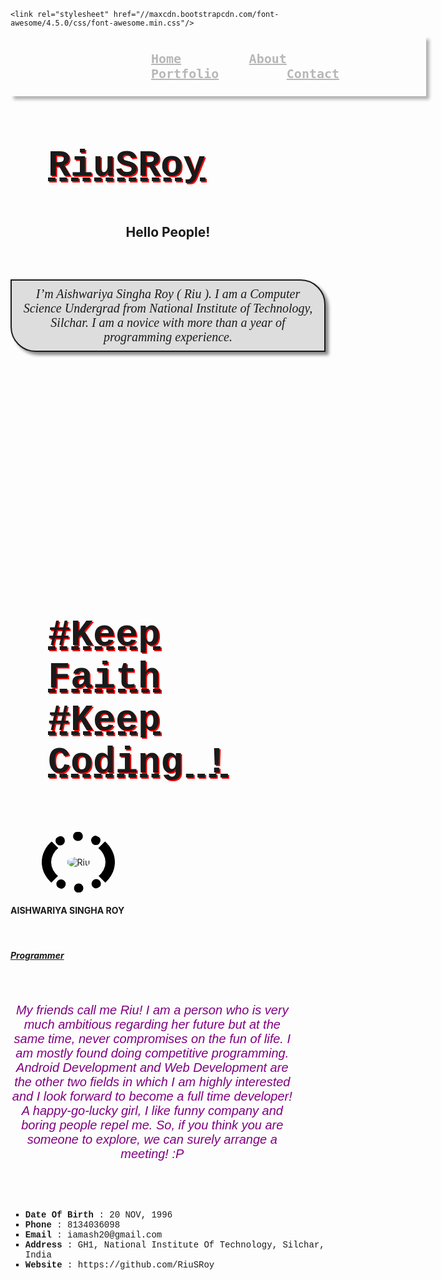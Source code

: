 <!DOCTYPE html>
<html>
<head>
  <title>Bootstrap Example</title>
  <meta charset="utf-8">
  <meta name="viewport" content="width=device-width, initial-scale=1">
  <link rel="stylesheet" href="https://maxcdn.bootstrapcdn.com/bootstrap/3.3.7/css/bootstrap.min.css">
  <script src="https://ajax.googleapis.com/ajax/libs/jquery/3.2.1/jquery.min.js"></script>
  <script src="https://maxcdn.bootstrapcdn.com/bootstrap/3.3.7/js/bootstrap.min.js"></script>

	<link rel="stylesheet" href="//maxcdn.bootstrapcdn.com/font-awesome/4.5.0/css/font-awesome.min.css"/>

<link href="https://fonts.googleapis.com/css?family=Lobster" rel="stylesheet" type="text/css">
<link rel="stylesheet" href="//maxcdn.bootstrapcdn.com/bootstrap/3.3.1/css/bootstrap.min.css"/>

<link href="https://fonts.googleapis.com/css?family=Lobster" rel="stylesheet" type="text/css">
<style >
body{
	background-image: url("http://i1245.photobucket.com/albums/gg586/sensitive1217/love2/38007859.jpg");
	background-size: contain;
	position: relative;
}
#home{
  background-image: url("http://whytoread.com/wp-content/uploads/2015/05/Books-That-Will-Make-You-Proud-And-Satisfied-To-Have-Read.jpg");
  background-size: cover;
  background-repeat: no-repeat;
  height: 700px;
}
#about{
	background-image: url("http://img.photobucket.com/albums/v367/SingleNProud15/background2.jpg");
	background-size: cover;
  background-repeat: no-repeat;
  padding-top: 10%;
  height: 400%;
}
#portfolio{
	background-image: url("https://ak2.picdn.net/shutterstock/videos/14941792/thumb/1.jpg?i10c=img.resize(height:160)");
	float: center;
	background-size: contain;
	width: 93.5%;
	background-repeat: no-repeat;
	height: 100%;
}
#contact{
	padding-top: 70px;
	background-image: url("http://i237.photobucket.com/albums/ff275/gagirl1964/Backgrounds/MySpace-Background.gif");
}
.navbar{
	padding : 2% 2% 2% 30%;
	box-shadow: 5px 5px 5px #000000;

}
.navbar ul li{
  display : inline;
  font-weight : bold;
  padding: 0px 50px;
  text-align: center;
  font-family: monospace;
  font-weight: bold;
  
}
.navbar ul li:hover{
  color: yellow;
  background-color: red;
  transition: all 2s;
  font-size: 20px;
  color: white;
}
.head{
	float : left top;
	font-weight: bold;
	font-family: "Courier New", Courier, cursive, monospace;
	font-size: 60px;
	margin: 40px 40px 40px;
	text-decoration : dashed underline; 
	padding: 20px;
	text-shadow: 2px 2px #FF0000;
}

#ash{
	font-family: Lobster;
	font-style: normal;
	font-size: 500%;
	font-weight:bold;
}
.content{
	text-align: center;
	font-size:20px;
	border: 2px solid;
    padding: 10px;
    font-family : cursive;
    background: #dddddd;
    border-bottom-left-radius: 2em;
    border-top-right-radius: 2em;
    box-shadow: 5px 5px 5px #888888;
}
.affix {
      top: 0;
      width: 100%;
      z-index: 9999 !important;
  }
#page2{
	padding-right:10%;
  text-align: center;
  font-size: 20px;
  font-family: Lobster, sans-serif; 
  color: purple;
}
ul{
	 list-style-type :square;
}
  .navbar {  
  background: yellow;   
  height : 10%;
  width : 100%;
   opacity:0.3;
  filter:alpha (opacity=30); 
  }
#photo{
	border: 15px solid black;
	border-radius: 50%;
	padding: 5%;
	margin-left: 10%;
	border-style: dotted solid; 
}
#sticky{
	background-color: blue;
	-webkit-transform: rotate(-17deg);
    float: center;
    opacity: 0.6;
    filter: alpha (opacity=60);
    width: 45%;
    height: 40%;
    border-top-right-radius: 2em;
    font-family: Lobster;
    color: yellow;
    box-shadow: 5px 5px 5px 5px #000000;
    font-size: 300%;
    margin-left: 40%;
    margin-top: 25%;
    padding: 5%;
    background-size: cover;
}
#sites{
	font-size: 300%;
	font-weight: bold;
	margin-top: 65%;
	font-family: "Courier New",courier;
	text-align: center;
}
#sites a{
	text-shadow: 2px 2px #CCCC00;
	color: white;
}
#callimg{
	width:100%;
	height:500%;
}
.navbar a{
	font-size: 20px;

}
.part1{
	color: white;
	margin-left: 20%;
	font-size: 20px;
}
.body1{
	color: white;
	margin-left: 20%;
	font-size: 20px;
}
.connect ul{
	padding-left: 8%;
	padding-right: 29%;
}
.connect ul li{
	padding:5px;
	border-width: 5px;
	border: solid red;
}
.connect a{
	font-size: 20px;
	font-family: "Courier New",courier,monospace;
	color: purple;
}
</style>
  <nav class="navbar navbar-inverse" data-spy="affix">
    <ul class="nav navbar-nav" >
      <li>
        <a href="#home">Home</a>
      </li>
      <li>
        <a href="#about">About</a>
      </li>
      <li>
        <a href="#portfolio">Portfolio</a>
      </li>
      <li>
        <a href="#contact">Contact</a>
      </li>
    </ul>
  </nav>
 <div id="home" class="container-fluid"></br>
  <h1 class ="head">RiuSRoy</h1>
<h2 align ="center" id="ash" >Hello People!</h2></br>
<h6 class="content">I’m Aishwariya Singha Roy ( Riu ). I am a Computer Science Undergrad from National Institute of Technology, Silchar. I am a novice with more than a year of programming experience.</h6>
</div></br>



<div id="about" class="container-fluid">
<div class="row">
<div class="col-xs-7">
	<h3 class="head">#Keep Faith #Keep Coding !</h3></br>
	<img id="photo" src="https://media.licdn.com/mpr/mpr/shrinknp_200_200/AAEAAQAAAAAAAAVhAAAAJGZiMjRkZDg4LWFmNzEtNDZiMy1hZmVjLTExYzRlYzBmYmRkMA.jpg" alt="Riu">
</div>
<div class="col-xs-5">
	<h4 class="text-center"><b>AISHWARIYA SINGHA ROY</b></h4></br>
	<h5  class="text-center" style="text-decoration: underline;"><i>Programmer</i></h5></br>
	<h6 id="page2">My friends call me Riu! I am a person who is very much ambitious regarding her future but at the same time, never compromises on the fun of life. I am mostly found doing competitive programming. Android Development and Web Development are the other two fields in which I am highly interested and I look forward to become a full time developer!
	A happy-go-lucky girl, I like funny company and boring people repel me. So, if you think you are someone to explore, we can surely arrange a meeting! :P </h6></br>
	<ul >
		<li style="font-family: Courier New, Courier, monospace;"><b>Date Of Birth </b>: 20 NOV, 1996</li>
		<li style="font-family: Courier New, Courier, monospace;"><b>Phone </b>: 8134036098</li>
		<li style="font-family: Courier New, Courier, monospace;"><b>Email </b>: iamash20@gmail.com</li>
		<li style="font-family: Courier New, Courier, monospace;"><b>Address </b>: GH1, National Institute Of Technology, Silchar, India</li>
		<li style="font-family: Courier New, Courier, monospace;"><b>Website </b>: https://github.com/RiuSRoy</li>
	</ul>
</div>

</div></br>
</div>


<div id="portfolio" class="container-fluid">
<div class="row">	
	<div class="col-xs-6">
		<h4 id="sticky">A coder's profile</h4>		
	</div>
	<div class="col-xs-6"><ul id="sites">
		<li>
			<a href="https://www.codechef.com/users/iamash_20" target="_blank">Codechef</a>
		</li>
		<li>
			<a href="http://codeforces.com/profile/RiuSRoy" target="_blank">Codeforces</a>
		</li>
		<li>
			<a href="https://www.hackerearth.com/@RiuSRoy" target="_blank">Hackerearth</a>
		</li>
		<li>
			<a href="https://www.hackerrank.com/RiuSRoy" target="_blank">Hackerrank</a>
		</li>
		<li>
			<a href="http://www.spoj.com/users/riu_20/" target="_blank">SPOJ</a>
		</li>
	</ul></div>
</div>
</div>


<div class="container-fluid" id="contact">

<div class="row">
	<div class="col-xs-4">
		<h5 class ="part1"><b>CURRENT ADDRESS</b></h5></br></br>
		<h6 class="body1">Girls Hostel-1, National Institute Of Technology, Silchar, India.</h6></br></br>
		<h5 class ="part1"><b>PERMANENT ADDRESS</b></h5></br></br>
		<h6 class="body1">Rehabari, Guwahati,</br> Assam, India.</h6></br>
	</div>
	<div class="col-xs-4 connect">
		<h5 class ="part1"><b>CONNECT</b></h5></br>
		<ul style="list-style-type: none;">
			<li><button class="btn btn-block type"><i class="fa fa-facebook-official" aria-hidden="true"><a href="https://www.facebook.com/RiuSRoy" target="_blank">Facebook</a></i></button></li>

			<li><button class="btn btn-block type"><i class="fa fa-github" aria-hidden="true"><a href="https://github.com/RiuSRoy" target="_blank">Github</a></i></button></li>

			<li><button class="btn btn-block btn btn-block type"><i class="fa fa-linkedin-square" aria-hidden="true"><a href="https://www.linkedin.com/in/aishwariya-singha-roy-315409115/" target="_blank">LinkedIn</a></i></button></li>

			<li><button class="btn btn-block type"><i class="fa fa-twitter-square" aria-hidden="true"><a href="https://twitter.com/riu_ash_s_roy" target="_blank">Twitter</a></i></button></li>

			<li><button class="btn btn-block type"><i class="fa fa-quora" aria-hidden="true"><a href="https://www.quora.com/profile/Aishwariya-Singha-Roy" target="_blank">Quora</a></i></button></li>
		</ul>
	</div>
	<div class="col-xs-4">
		<h5 class="part1"><b>CONTACT</b></h5></br></br>
		<h6 class="body1"><b>Mobile : </b>8134036098, 8253949042</h6></br>
		<h6 class="body1"><b>Email Id : </b>iamash20@gmail.com></h6></br>
	</div>
</div>
<img src="https://static1.squarespace.com/static/55b523b7e4b08415a07a1687/t/58a312c0c534a53002f67c81/1487082182712/" alt="Reach Out to me!" id="callimg">
</div>
</head>
</html>

